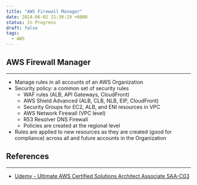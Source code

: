 ```yaml
---
title: "AWS Firewall Manager"
date: 2024-06-02 21:30:29 +0800
status: In Progress
draft: false
tags:
  - AWS
---
```

## AWS Firewall Manager
---
- Manage rules in all accounts of an AWS Organization
- Security policy: a common set of security rules
	- WAF rules (ALB, API Gateways, CloudFront)
	- AWS Shield Advanced (ALB, CLB, NLB, EIP, CloudFront)
	- Security Groups for EC2, ALB, and ENI resources in VPC
	- AWS Network Firewall (VPC level)
	- R53 Resolver DNS Firewall
	- Policies are created at the regional level
- Rules are applied to new resources as they are created (good for compliance) across all and future accounts in the Organization

## References
---
- [Udemy - Ultimate AWS Certified Solutions Architect Associate SAA-C03](https://www.udemy.com/course/aws-certified-solutions-architect-associate-saa-c03)

